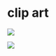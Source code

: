 # clip art

![](https://openclipart.org/image/800px/212524)

![](https://openclipart.org/image/800px/316177)

